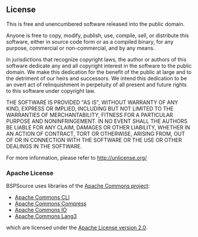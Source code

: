 ## License

This is free and unencumbered software released into the public domain.

Anyone is free to copy, modify, publish, use, compile, sell, or
distribute this software, either in source code form or as a compiled
binary, for any purpose, commercial or non-commercial, and by any
means.

In jurisdictions that recognize copyright laws, the author or authors
of this software dedicate any and all copyright interest in the
software to the public domain. We make this dedication for the benefit
of the public at large and to the detriment of our heirs and
successors. We intend this dedication to be an overt act of
relinquishment in perpetuity of all present and future rights to this
software under copyright law.

THE SOFTWARE IS PROVIDED "AS IS", WITHOUT WARRANTY OF ANY KIND,
EXPRESS OR IMPLIED, INCLUDING BUT NOT LIMITED TO THE WARRANTIES OF
MERCHANTABILITY, FITNESS FOR A PARTICULAR PURPOSE AND NONINFRINGEMENT.
IN NO EVENT SHALL THE AUTHORS BE LIABLE FOR ANY CLAIM, DAMAGES OR
OTHER LIABILITY, WHETHER IN AN ACTION OF CONTRACT, TORT OR OTHERWISE,
ARISING FROM, OUT OF OR IN CONNECTION WITH THE SOFTWARE OR THE USE OR
OTHER DEALINGS IN THE SOFTWARE.

For more information, please refer to <http://unlicense.org/>

### Apache License

BSPSource uses libraries of the [Apache Commons project](http://commons.apache.org):

* [Apache Commons CLI](http://commons.apache.org/cli/)
* [Apache Commons Compress](http://commons.apache.org/compress/)
* [Apache Commons IO](http://commons.apache.org/io/)
* [Apache Commons Lang3](http://commons.apache.org/lang/)

which are licensed under the [Apache License version 2.0](http://www.apache.org/licenses/LICENSE-2.0).
